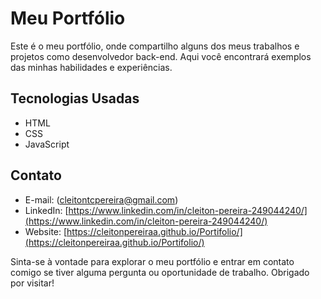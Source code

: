 # Meu Portfólio

Este é o meu portfólio, onde compartilho alguns dos meus trabalhos e projetos como desenvolvedor back-end. Aqui você encontrará exemplos das minhas habilidades e experiências.

## Tecnologias Usadas

- HTML
- CSS
- JavaScript


## Contato

- E-mail: (cleitontcpereira@gmail.com)
- LinkedIn: [https://www.linkedin.com/in/cleiton-pereira-249044240/](https://www.linkedin.com/in/cleiton-pereira-249044240/)
- Website: [https://cleitonpereiraa.github.io/Portifolio/](https://cleitonpereiraa.github.io/Portifolio/)

Sinta-se à vontade para explorar o meu portfólio e entrar em contato comigo se tiver alguma pergunta ou oportunidade de trabalho. Obrigado por visitar!
